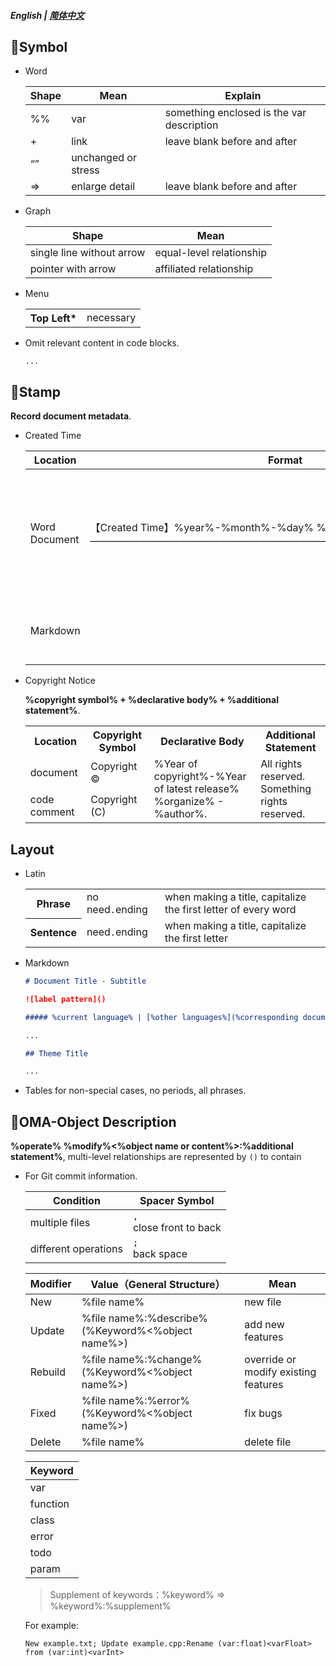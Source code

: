 ##### English | [简体中文](https://github.com/ODCLAB/ODCSTD/blob/main/zh-cn/文档标记.md)

## 🔖Symbol

- Word

    | Shape | Mean                | Explain                                   |
    | ----- | ------------------- | ----------------------------------------- |
    | %%    | var                 | something enclosed is the var description |
    | +     | link                | leave blank before and after              |
    | “”    | unchanged or stress |                                           |
    | =>    | enlarge detail      | leave blank before and after              |

    

- Graph

  | Shape                     | Mean                     |
  | ------------------------- | ------------------------ |
  | single line without arrow | equal-level relationship |
  | pointer with arrow        | affiliated relationship  |
  



- Menu

  <table>
      <tr>
      	<th>Top Left*</th>
          <td>necessary</td>
      </tr>
  </table>

  

- Omit relevant content in code blocks.

  ```
  ...
  ```

  

## 📌Stamp

**Record document metadata**.

- Created Time

  | Location      | Format                                                       | Remark                                                       |
  | ------------- | ------------------------------------------------------------ | ------------------------------------------------------------ |
  | Word Document | 【Created Time】%year%-%month%-%day% %hour%:%minute%<br/>——————————————————————————————————————— | appears in the top row and top grid<br/>font size: 5<br/>font color: #0c0c0 |
  | Markdown      | <!--%year%-%month%-%day% %hour%:%minute%-->                  | appears in the top row and top grid                          |

- Copyright Notice

  **%copyright symbol% + %declarative body% + %additional statement%**.

  <table>
      <tr>
      	<th>Location</th>
          <th>Copyright Symbol</th>
          <th>Declarative Body</th>
          <th>Additional Statement</th>
      </tr>
      <tr>
      	<td>document</td>
          <td>Copyright ©</td>
          <td rowspan="2">%Year of copyright%-%Year of latest release% %organize% - %author%.</td>
          <td rowspan="2">All rights reserved.<br/>Something rights reserved.</td>
      </tr>
      <tr>
      	<td>code comment</td>
          <td>Copyright (C)</td>
      </tr>
  </table>



## Layout

- Latin

    <table>
        <tr>
            <th>Phrase</th>
            <td>no need<code>.</code>ending</td>
            <td>when making a title, capitalize the first letter of every word</td>
        </tr>
        <tr>
            <th>Sentence</th>
            <td>need<code>.</code>ending</td>
            <td>when making a title, capitalize the first letter</td>
        </tr>
    </table>

- Markdown

  ```markdown
  # Document Title - Subtitle
  
  ![label pattern]()
  
  ##### %current language% | [%other languages%](%corresponding document link%)
  
  ...
  
  ## Theme Title
  
  ...
  ```

- Tables for non-special cases, no periods, all phrases.

## 📝OMA-Object Description

**%operate% %modify%<%object name or content%>:%additional statement%**, multi-level relationships are represented by `()` to contain

- For Git commit information.

    | Condition            | Spacer Symbol               |
    | -------------------- | --------------------------- |
    | multiple files       | `,`<br/>close front to back |
    | different operations | `;`<br/>back space          |

    | Modifier | Value（General Structure）                       | Mean                                 |
    | -------- | ------------------------------------------------ | ------------------------------------ |
    | New      | %file name%                                      | new file                             |
    | Update   | %file name%:%describe%(%Keyword%<%object name%>) | add new features                     |
    | Rebuild  | %file name%:%change%(%Keyword%<%object name%>)   | override or modify existing features |
    | Fixed    | %file name%:%error%(%Keyword%<%object name%>)    | fix bugs                             |
    | Delete   | %file name%                                      | delete file                          |

    | Keyword  |
    | -------- |
    | var      |
    | function |
    | class    |
    | error    |
    | todo     |
    | param    |

	> Supplement of keywords：%keyword% => %keyword%:%supplement%
	
	For example:
	
	```
	New example.txt; Update example.cpp:Rename (var:float)<varFloat> from (var:int)<varInt>